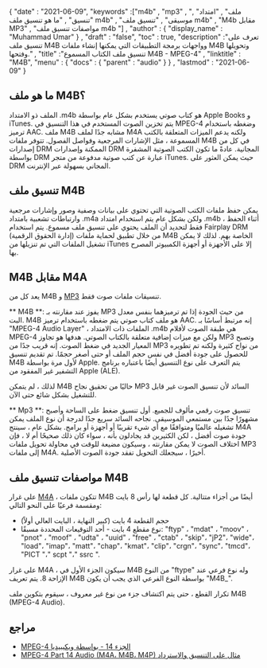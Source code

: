 {
  "date" : "2021-06-09",
  "keywords" :["m4b" , "mp3" , "ملف" , "امتداد" , "تنسيق" , "ما هو تنسيق ملف m4b" , "موسيقى" , "تنسيق ملف m4b" , "M4b مقابل MP3" , "مواصفات تنسيق ملف m4b "] ,
  "author" : {
    "display_name" : "Muhammad Umar"
} ,
  "draft" : "false",
  "toc" : true,
  "description" :"تعرف على تنسيق ملف M4B وواجهات برمجة التطبيقات التي يمكنها إنشاء ملفات M4B وتحويلها وفتحها." ,
  "title" :"تنسيق ملف الكتاب المسموع M4B - MPEG-4" ,
  "linktitle" : "M4B",
  "menu" : {
    "docs" : {
      "parent" : "audio"
}
} ,
  "lastmod" : "2021-06-09"
}

## ما هو ملف M4B؟

الملف ذو الامتداد .m4b هو كتاب صوتي يستخدم بشكل عام بواسطة Apple Books و iTunes. يتم تخزين الصوت المستخدم في هذا التنسيق في MPEG-4 وضغطه باستخدام ترميز AAC. ملف M4B مشابه جدًا لملف M4A ولكنه يدعم الميزات المتعلقة بالكتب المسموعة ، مثل الإشارات المرجعية وفواصل الفصول. تتوفر ملفات M4B في كل من إصدارات DRM الممكنة وإصدارات DRM المجانية. عادةً ما تكون الكتب الصوتية المشفرة بواسطة DRM عبارة عن كتب صوتية مدفوعة من متجر iTunes. حيث يمكن العثور على DRM المجاني بسهولة عبر الإنترنت.

## تنسيق ملف M4B

يمكن حفظ ملفات الكتب الصوتية التي تحتوي على بيانات وصفية وصور وإشارات مرجعية وارتباطات تشعبية بامتداد .m4a ولكن بشكل عام يتم استخدام امتداد .m4b أثناء الحفظ ، فقط لتحديد أن الملف يحتوي على تنسيق ملف مسموع. يتم استخدام Fairplay DRM (إدارة الحقوق الرقمية) من خلال تطبيق لحماية ملفات M4B الخاصة بهم. لذلك لا يمكن تشغيل الملفات التي تم تنزيلها من iTunes إلا على الأجهزة أو أجهزة الكمبيوتر المصرح بها.


## M4B مقابل M4A

يعد كل من M4B و [MP3](https://docs.fileformat.com/audio/mp3/) تنسيقات ملفات صوت فقط.

** M4B **: يفوز عند مقارنته بـ MP3 من حيث الجودة إذا تم ترميزهما بنفس معدل البت. M4B هو ملف كتاب صوتي يتم ضغطه باستخدام ترميز AAC. إنه مرتبط أساسًا بـ "MPEG-4 Audio Layer" ، الملفات ذات الامتداد .m4b هي طبقة الصوت لأفلام MPEG-4 ولكن مع ميزات إضافية متعلقة بالكتاب الصوتي. هدفها هو تجاوز MP3 وتصبح المعيار الجديد في ضغط الصوت. إنه قريب جدًا من MP3 من نواح كثيرة ولكنه تم تطويره للحصول على جودة أفضل في نفس حجم الملف أو حتى أصغر حجمًا. تم تقديم تنسيق M4B لأول مرة بواسطة Apple. يتم التعرف على نوع التنسيق أيضًا باعتباره برنامج التشفير غير المفقود من Apple (ALE).

لذلك ، لم يتمكن M4B حاليًا من تحقيق نجاح MP3 السائد لأن تنسيق الصوت غير قابل للتشغيل بشكل شائع حتى الآن.

** Mp3 **: تنسيق صوت رقمي مألوف للجميع. أول تنسيق ضغط على الساحة وأصبح مشهورًا جدًا بين مستمعي الموسيقى. نجاحه السائد سريع جدًا لدرجة أن نوع الملف يمكن تشغيله عالميًا ومتوافقًا مع أي شيء تقريبًا أو أجهزة أو برامج. بشكل عام ، سينتج M4A جودة صوت أفضل ، لكن الكثيرين قد يجادلون بأنه ، سواء كان ذلك صحيحًا أم لا ، فإن اختلاف الصوت لا يمكن مقارنته ، وسيكون مضيعة للوقت في محاولة تحويل ملفات MP3 إلى ملفات M4A. أخيرًا ، سيجعلك التحويل تفقد جودة الصوت الأصلية.

## مواصفات تنسيق ملف M4B

على غرار [M4A](/ar/audio/m4a/) ، تتكون ملفات M4B أيضًا من أجزاء متتالية. كل قطعة لها رأس 8 بايت ومقسمة فرعيًا على النحو التالي:
- حجم القطعة 4 بايت (كبير النهاية ، البايت العالي أولاً)
- نوع مقطع 4 بايت - أحد التوقيعات المحددة مسبقًا: "ftyp" ، "mdat" ، "moov" ، "pnot" ، "moof" ، "udta" ، "uuid" ، "free" ، "ctab" ، "skip"، "jP2"، "wide"، "load"، "imap"، "matt"، "chap"، "kmat"، "clip"، "crgn"، "sync"، "tmcd"، "PICT "،" scpt "،" ssrc ".

على غرار M4A ، سيكون الجزء الأول في M4B من النوع "ftype" وله نوع فرعي عند الإزاحة 8. يتم تعريف M4B بواسطة النوع الفرعي الذي يجب أن يكون "M4B_".

تكرار القطع ، حتى يتم اكتشاف جزء من نوع غير معروف ، سيقوم بتكوين ملف M4B (MPEG-4 Audio).

## مراجع

* [MPEG-4 الجزء 14 - بواسطة ويكيبيديا](https://en.wikipedia.org/wiki/MPEG-4_Part_14)
* [MPEG-4 Part 14 Audio (M4A، M4B، M4P) مثال على التنسيق والاسترداد](https://www.file-recovery.com/m4a-signature-format.htm)


